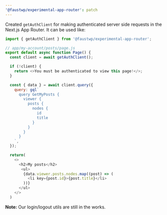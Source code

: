 ```yaml
---
'@faustwp/experimental-app-router': patch
---
```


Created `getAuthClient` for making authenticated server side requests in the Next.js App Router. It can be used like:

```js
import { getAuthClient } from '@faustwp/experimental-app-router';

// app/my-account/posts/page.js
export default async function Page() {
  const client = await getAuthClient();

  if (!client) {
    return <>You must be authenticated to view this page!</>;
  }

  const { data } = await client.query({
    query: gql`
      query GetMyPosts {
        viewer {
          posts {
            nodes {
              id
              title
            }
          }
        }
      }
    `,
  });

  return(
    <>
      <h2>My posts</h2>
       <ul>
        {data.viewer.posts.nodes.map((post) => (
          <li key={post.id}>{post.title}</li>
        ))}
      </ul>
    </>
  )
```

**Note:** Our login/logout utils are still in the works.
